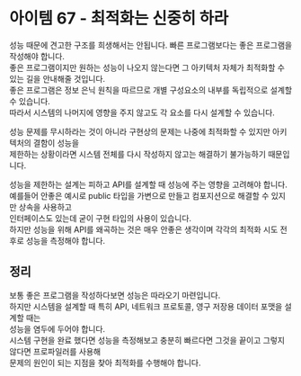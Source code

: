 # 아이템 67 - 최적화는 신중히 하라

성능 때문에 견고한 구조를 희생해서는 안됩니다. 빠른 프로그램보다는 좋은 프로그램을 작성해야 합니다.      
좋은 프로그램이지만 원하는 성능이 나오지 않는다면 그 아키텍처 자체가 최적화할 수 있는 길을 안내해줄 것입니다.    
좋은 프로그램은 정보 은닉 원칙을 따르므로 개별 구성요소의 내부를 독립적으로 설계할 수 있습니다.      
따라서 시스템의 나머지에 영향을 주지 않고도 각 요소를 다시 설계할 수 있습니다.     

성능 문제를 무시하라는 것이 아니라 구현상의 문제는 나중에 최적화할 수 있지만 아키텍처의 결함이 성능을    
제한하는 상황이라면 시스템 전체를 다시 작성하지 않고는 해결하기 불가능하기 때문입니다.         

성능을 제한하는 설계는 피하고 API를 설계할 때 성능에 주는 영향을 고려해야 합니다.      
예를들어 안좋은 예시로 public 타입을 가변으로 만들고 컴포지션으로 해결할 수 있지만 상속을 사용하고     
인터페이스도 있는데 굳이 구현 타입의 사용이 있습니다.        
하지만 성능을 위해 API를 왜곡하는 것은 매우 안좋은 생각이며 각각의 최적화 시도 전후로 성능을 측정해야 합니다.      

## 정리

보통 좋은 프로그램을 작성하다보면 성능은 따라오기 마련입니다.     
하지만 시스템을 설계할 때 특히 API, 네트워크 프로토콜, 영구 저장용 데이터 포맷을 설계할 때는     
성능을 염두에 두어야 합니다.      
시스템 구현을 완료 했다면 성능을 측정해보고 충분히 빠르다면 그것을 끝이고 그렇지 않다면 프로파일러를 사용해     
문제의 원인이 되는 지점을 찾아 최적화를 수행해야 합니다.       